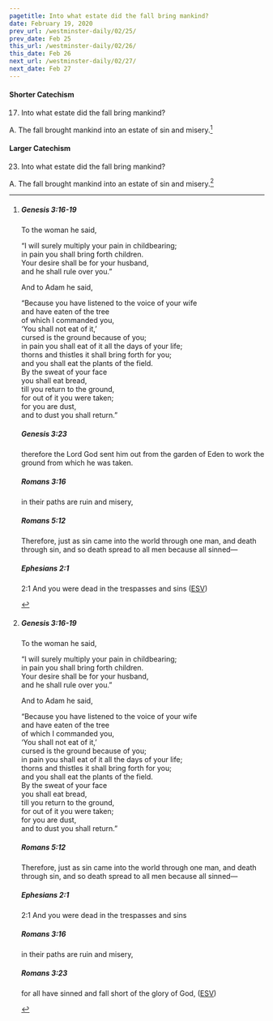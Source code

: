 ```yaml
---
pagetitle: Into what estate did the fall bring mankind?
date: February 19, 2020
prev_url: /westminster-daily/02/25/
prev_date: Feb 25
this_url: /westminster-daily/02/26/
this_date: Feb 26
next_url: /westminster-daily/02/27/
next_date: Feb 27
---
```


#### Shorter Catechism

17. Into what estate did the fall bring mankind?

A. The fall brought mankind into an estate of sin and misery.[^fnref:wsc1]


[^fnref:wsc1]: <div class="esv"><h5>Genesis 3:16-19</h5> <div class="esv-text"><p id="p01003016.01-1">To the woman he said,</p> <div class="block-indent"> <p class="line-group" id="p01003016.06-1">&#8220;I will surely multiply your pain in childbearing;<br /> <span class="indent"></span>in pain you shall bring forth children.<br /> Your desire shall be for your husband,<br /> <span class="indent"></span>and he shall rule over you.&#8221;</p> </div>  <p id="p01003017.01-1">And to Adam he said,</p> <div class="block-indent"> <p class="line-group" id="p01003017.06-1">&#8220;Because you have listened to the voice of your wife<br /> <span class="indent"></span>and have eaten of the tree<br /> of which I commanded you,<br /> <span class="indent"></span>&#8216;You shall not eat of it,&#8217;<br /> cursed is the ground because of you;<br /> <span class="indent"></span>in pain you shall eat of it all the days of your life;<br />  thorns and thistles it shall bring forth for you;<br /> <span class="indent"></span>and you shall eat the plants of the field.<br />  By the sweat of your face<br /> <span class="indent"></span>you shall eat bread,<br /> till you return to the ground,<br /> <span class="indent"></span>for out of it you were taken;<br /> for you are dust,<br /> <span class="indent"></span>and to dust you shall return.&#8221;</p> </div> </div><h5>Genesis 3:23</h5> <div class="esv-text"><p id="p01003023.01-2">therefore the <span class="small-caps">Lord</span> God sent him out from the garden of Eden to work the ground from which he was taken.</p> </div><h5>Romans 3:16</h5> <div class="esv-text"><div class="block-indent"> <p class="line-group" id="p45003016.01-3"><span class="indent"></span>in their paths are ruin and misery,</p> </div> </div><h5>Romans 5:12</h5> <div class="esv-text"> <p id="p45005012.07-4">Therefore, just as sin came into the world through one man, and death through sin, and so death spread to all men because all sinned&#8212;</p> </div><h5>Ephesians 2:1</h5> <div class="esv-text"> <p id="p49002001.05-5"><span class="chapter-num" id="v49002001-5">2:1&nbsp;</span>And you were dead in the trespasses and sins  (<a href="http://www.esv.org" class="copyright">ESV</a>)</p> </div> </div>


#### Larger Catechism

23. Into what estate did the fall bring mankind?

A. The fall brought mankind into an estate of sin and misery.[^fnref:wlc1]


[^fnref:wlc1]: <div class="esv"><h5>Genesis 3:16-19</h5> <div class="esv-text"><p id="p01003016.01-1">To the woman he said,</p> <div class="block-indent"> <p class="line-group" id="p01003016.06-1">&#8220;I will surely multiply your pain in childbearing;<br /> <span class="indent"></span>in pain you shall bring forth children.<br /> Your desire shall be for your husband,<br /> <span class="indent"></span>and he shall rule over you.&#8221;</p> </div>  <p id="p01003017.01-1">And to Adam he said,</p> <div class="block-indent"> <p class="line-group" id="p01003017.06-1">&#8220;Because you have listened to the voice of your wife<br /> <span class="indent"></span>and have eaten of the tree<br /> of which I commanded you,<br /> <span class="indent"></span>&#8216;You shall not eat of it,&#8217;<br /> cursed is the ground because of you;<br /> <span class="indent"></span>in pain you shall eat of it all the days of your life;<br />  thorns and thistles it shall bring forth for you;<br /> <span class="indent"></span>and you shall eat the plants of the field.<br />  By the sweat of your face<br /> <span class="indent"></span>you shall eat bread,<br /> till you return to the ground,<br /> <span class="indent"></span>for out of it you were taken;<br /> for you are dust,<br /> <span class="indent"></span>and to dust you shall return.&#8221;</p> </div> </div><h5>Romans 5:12</h5> <div class="esv-text"> <p id="p45005012.07-2">Therefore, just as sin came into the world through one man, and death through sin, and so death spread to all men because all sinned&#8212;</p> </div><h5>Ephesians 2:1</h5> <div class="esv-text"> <p id="p49002001.05-3"><span class="chapter-num" id="v49002001-3">2:1&nbsp;</span>And you were dead in the trespasses and sins</p> </div><h5>Romans 3:16</h5> <div class="esv-text"><div class="block-indent"> <p class="line-group" id="p45003016.01-4"><span class="indent"></span>in their paths are ruin and misery,</p> </div> </div><h5>Romans 3:23</h5> <div class="esv-text"><p id="p45003023.01-5">for all have sinned and fall short of the glory of God,  (<a href="http://www.esv.org" class="copyright">ESV</a>)</p> </div> </div>

